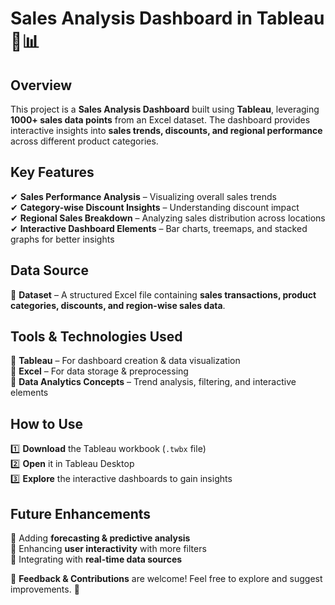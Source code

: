 # Sales Analysis Dashboard in Tableau 🚀📊

## Overview
This project is a **Sales Analysis Dashboard** built using **Tableau**, leveraging **1000+ sales data points** from an Excel dataset. The dashboard provides interactive insights into **sales trends, discounts, and regional performance** across different product categories.

## Key Features
✔ **Sales Performance Analysis** – Visualizing overall sales trends  
✔ **Category-wise Discount Insights** – Understanding discount impact  
✔ **Regional Sales Breakdown** – Analyzing sales distribution across locations  
✔ **Interactive Dashboard Elements** – Bar charts, treemaps, and stacked graphs for better insights  

## Data Source
📂 **Dataset** – A structured Excel file containing **sales transactions, product categories, discounts, and region-wise sales data**.

## Tools & Technologies Used
🔹 **Tableau** – For dashboard creation & data visualization  
🔹 **Excel** – For data storage & preprocessing  
🔹 **Data Analytics Concepts** – Trend analysis, filtering, and interactive elements  

## How to Use
1️⃣ **Download** the Tableau workbook (`.twbx` file)  
2️⃣ **Open** it in Tableau Desktop  
3️⃣ **Explore** the interactive dashboards to gain insights  

## Future Enhancements
🔹 Adding **forecasting & predictive analysis**  
🔹 Enhancing **user interactivity** with more filters  
🔹 Integrating with **real-time data sources**  

📢 **Feedback & Contributions** are welcome! Feel free to explore and suggest improvements. 🚀
